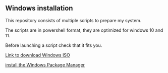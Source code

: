 ## Windows installation

This repository consists of multiple scripts to prepare my system.

The scripts are in powershell format, they are optimized for windows 10 and 11.

Before launching a script check that it fits you.

[Link to download Windows ISO](https://tb.rg-adguard.net/public.php)

[install the Windows Package Manager](https://github.com/microsoft/winget-cli/releases/)